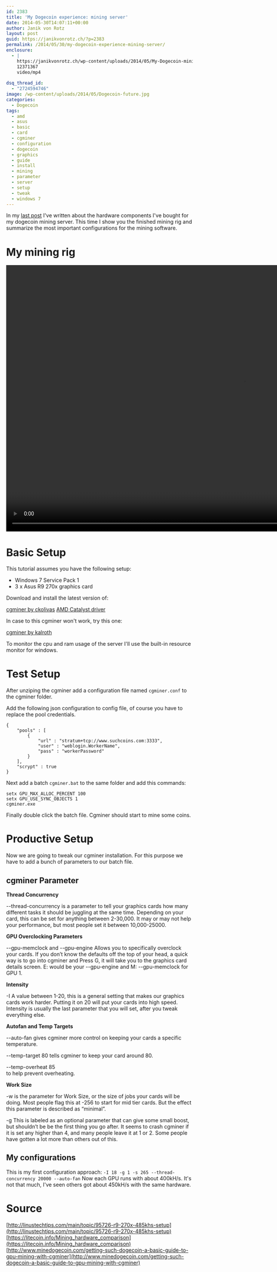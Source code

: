 ```yaml
---
id: 2383
title: 'My Dogecoin experience: mining server'
date: 2014-05-30T14:07:11+00:00
author: Janik von Rotz
layout: post
guid: https://janikvonrotz.ch/?p=2383
permalink: /2014/05/30/my-dogecoin-experience-mining-server/
enclosure:
  - |
    https://janikvonrotz.ch/wp-content/uploads/2014/05/My-Dogecoin-mining-server.mp4
    12371367
    video/mp4
    
dsq_thread_id:
  - "2724594746"
image: /wp-content/uploads/2014/05/Dogecoin-future.jpg
categories:
  - Dogecoin
tags:
  - amd
  - asus
  - basic
  - card
  - cgminer
  - configuration
  - dogecoin
  - graphics
  - guide
  - install
  - mining
  - parameter
  - server
  - setup
  - tweak
  - windows 7
---
```

In my <a href="https://janikvonrotz.ch/2014/05/08/my-dogecoin-experience-part-1-mining-hardware/" title="last post">last post</a> I've written about the hardware components I've bought for my dogecoin mining server.
This time I show you the finished mining rig and summarize the most important configurations for the mining software.
<!--more-->
# My mining rig

<video width="1280" height="720" controls><source src="https://janikvonrotz.ch/wp-content/uploads/2014/05/My-Dogecoin-mining-server.mp4" type="video/mp4">Your browser does not support the video tag.</video>

# Basic Setup

This tutorial assumes you have the following setup:

* Windows 7 Service Pack 1
* 3 x Asus R9 270x graphics card

Download and install the latest version of:

[cgminer by ckolivas](https://github.com/ckolivas/cgminer)
[AMD Catalyst driver](http://support.amd.com/en-us/kb-articles/Pages/latest-catalyst-windows-beta.aspx)

In case to this cgminer won't work, try this one:

[cgminer by kalroth](https://github.com/Kalroth/cgminer-3.7.2-kalroth)

To monitor the cpu and ram usage of the server I'll use the built-in resource monitor for windows.

# Test Setup

After unziping the cgminer add a configuration file named `cgminer.conf` to the cgminer folder.

Add the following json configuration to config file, of course you have to replace the pool credentials.

```
{
	"pools" : [
		{
			"url" : "stratum+tcp://www.suchcoins.com:3333",
			"user" : "weblogin.WorkerName",
			"pass" : "workerPassword"
		}
	],
	"scrypt" : true
}
```

Next add a batch `cgminer.bat` to the same folder and add this commands:

```
setx GPU_MAX_ALLOC_PERCENT 100
setx GPU_USE_SYNC_OBJECTS 1
cgminer.exe
```

Finally double click the batch file. Cgminer should start to mine some coins.

# Productive Setup

Now we are going to tweak our cgminer installation. For this purpose we have to add a bunch of parameters to our batch file.

## cgminer Parameter

**Thread Concurrency**

--thread-concurrency
is a parameter to tell your graphics cards how many different tasks it should be juggling at the same time. Depending on your card, this can be set for anything between 2-30,000.  It may or may not help your performance, but most people set it between 10,000-25000.

**GPU Overclocking Parameters**

--gpu-memclock and --gpu-engine
Allows you to specifically overclock your cards. If you don’t know the defaults off the top of your head, a quick way is to go into cgminer and Press G, it will take you to the graphics card details screen.
E: would be your --gpu-engine and  M: --gpu-memclock for GPU 1.

**Intensity**

-I
A value between 1-20, this is a general setting that makes our graphics cards work harder. 
 Putting it on 20 will put your cards into high speed. Intensity is usually the last parameter that you will set, after you tweak everything else.

**Autofan and Temp Targets**

--auto-fan 
gives cgminer more control on keeping your cards a specific temperature. 

--temp-target 80
tells cgminer to keep your card around 80.  

--temp-overheat 85  
to help prevent overheating. 

**Work Size**

-w 
is the parameter for Work Size, or the size of jobs your cards will be doing.  Most people flag this at -256 to start for mid tier cards.  But the effect this parameter is described as “minimal”.

-g
This is labeled as an optional parameter that can give some small boost, but shouldn’t be be the first thing you go after.  It seems to crash cgminer if it is set any higher than 4, and many people leave it at 1 or 2.  Some people have gotten a lot more than others out of this.

## My configurations

This is my first configuration approach:
`-I 18 -g 1 -s 265 --thread-concurrency 20000 --auto-fan`
Now each GPU runs with about 400kH/s. It's not that much, I've seen others got about 450kH/s with the same hardware.

# Source

[http://linustechtips.com/main/topic/95726-r9-270x-485khs-setup](http://linustechtips.com/main/topic/95726-r9-270x-485khs-setup)
[https://litecoin.info/Mining_hardware_comparison](https://litecoin.info/Mining_hardware_comparison)
[http://www.minedogecoin.com/getting-such-dogecoin-a-basic-guide-to-gpu-mining-with-cgminer](http://www.minedogecoin.com/getting-such-dogecoin-a-basic-guide-to-gpu-mining-with-cgminer)